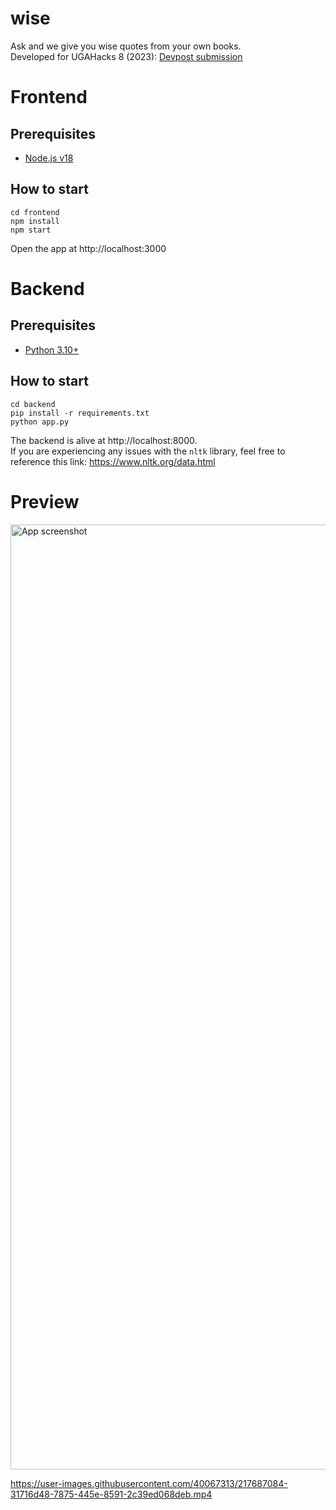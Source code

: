 # wise
Ask and we give you wise quotes from your own books. <br/>
Developed for UGAHacks 8 (2023): [Devpost submission](https://devpost.com/software/wise-lvzmn9?ref_content=user-portfolio&ref_feature=in_progress)

# Frontend
## Prerequisites
- [Node.js v18](https://nodejs.org/en/)

## How to start
```
cd frontend
npm install
npm start
```
Open the app at http://localhost:3000

# Backend
## Prerequisites
- [Python 3.10+](https://www.python.org/downloads/)

## How to start
```
cd backend
pip install -r requirements.txt
python app.py
```
The backend is alive at http://localhost:8000. <br/>
If you are experiencing any issues with the `nltk` library, feel free to reference this link:
https://www.nltk.org/data.html

# Preview
<img width="1512" alt="App screenshot" src="https://user-images.githubusercontent.com/40067313/217689266-b4a9695d-5410-4172-8292-f33558a297a7.png">

https://user-images.githubusercontent.com/40067313/217687084-31716d48-7875-445e-8591-2c39ed068deb.mp4


